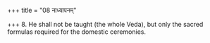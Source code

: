 +++
title = "08 नाध्यापनम्"

+++
8. He shall not be taught (the whole Veda), but only the sacred formulas required for the domestic ceremonies.
